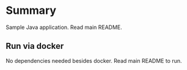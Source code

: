 # Summary

Sample Java application. Read main README. 

## Run via docker

No dependencies needed besides docker. Read main README to run. 
